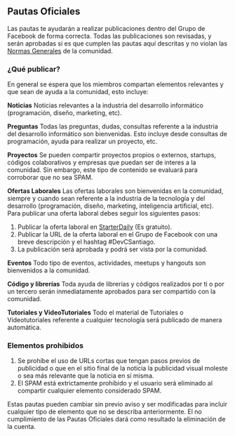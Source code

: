 ## Pautas Oficiales
Las pautas te ayudarán a realizar publicaciones dentro del Grupo de Facebook de forma correcta. Todas las publicaciones son revisadas, y serán aprobadas si es que cumplen las pautas aquí descritas y no violan las [Normas Generales](./normas_generales.md) de la comunidad.

### ¿Qué publicar?
En general se espera que los miembros compartan elementos relevantes y que sean de ayuda a la comunidad, esto incluye:

**Noticias**
Noticias relevantes a la industria del desarrollo informático (programación, diseño, marketing, etc).

**Preguntas**
Todas las preguntas, dudas, consultas referente a la industria del desarrollo informático son bienvenidas. Esto incluye desde consultas de programación, ayuda para realizar un proyecto, etc.

**Proyectos**
Se pueden compartir proyectos propios o externos, startups, códigos colaborativos y empresas que puedan ser de interes a la comunidad. Sin embargo, este tipo de contenido se evaluará para corroborar que no sea SPAM.

**Ofertas Laborales**
Las ofertas laborales son bienvenidas en la comunidad, siempre y cuando sean referente a la industria de la tecnología y del desarrollo (programación, diseño, marketing, inteligencia artificial, etc). Para publicar una oferta laboral debes seguir los siguientes pasos:

1. Publicar la oferta laboral en [StarterDaily](http://starterdaily.com/ofertas-laborales/publicar-oferta/) (Es gratuito).
2. Publicar la URL de la oferta laboral en el Grupo de Facebook con una breve descripción y el hashtag #DevCSantiago.
3. La publicación será aprobada y podrá ser vista por la comunidad.

**Eventos**
Todo tipo de eventos, actividades, meetups y hangouts son bienvenidos a la comunidad. 

**Código y librerías**
Toda ayuda de librerías y códigos realizados por ti o por un tercero serán inmediatamente aprobados para ser compartido con la comunidad.

**Tutoriales y VideoTutoriales**
Todo el material de Tutoriales o Videotutoriales referente a cualquier tecnología será publicado de manera automática.

### Elementos prohibidos

1. Se prohíbe el uso de URLs cortas que tengan pasos previos de publicidad o que en el sitio final de la noticia la publicidad visual moleste o sea más relevante que la noticia en sí misma.
2. El SPAM está extrictamente prohibido y el usuario será eliminado al compartir cualquier elemento considerado SPAM.

Estas pautas pueden cambiar sin previo aviso y ser modificadas para incluir cualquier tipo de elemento que no se describa anteriormente. El no cumplimiento de las Pautas Oficiales dará como resultado la eliminación de la cuenta.

